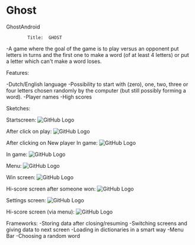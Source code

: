 # Ghost
GhostAndroid

			Title:	GHOST

-A game where the goal of the game is to play versus an opponent 
put letters in turns and the first one to make a word (of at least 4 letters) 
or put a letter which can't make a word loses.

Features:

-Dutch/English language
-Possibility to start with (zero), one, two, three or four letters chosen randomly 
 by the computer (but still possibly forming a word).
-Player names
-High scores

Sketches:

Startscreen:
![GitHub Logo](/Sketches/Start.jpg)

After click on play: ![GitHub Logo](/Sketches/ChoosePlayer.jpg)

After clicking on New player 
In game: ![GitHub Logo](/Sketches/CreateAccount.jpg)

In game: ![GitHub Logo](/Sketches/Game.jpg)



Menu: ![GitHub Logo](/Sketches/Menu.jpg)


Win screen: ![GitHub Logo](/Sketches/Won.jpg)

Hi-score screen after someone won: ![GitHub Logo](/Sketches/Hi-ScoresAfterGame.jpg)

Settings screen: ![GitHub Logo](/Sketches/Settings.jpg)

Hi-score screen (via menu): ![GitHub Logo](/Sketches/Hi-Scores.jpg)


Frameworks:
-Storing data after closing/resuming
-Switching screens and giving data to next screen
-Loading in dictionaries in a smart way
-Menu Bar
-Choosing a random word
